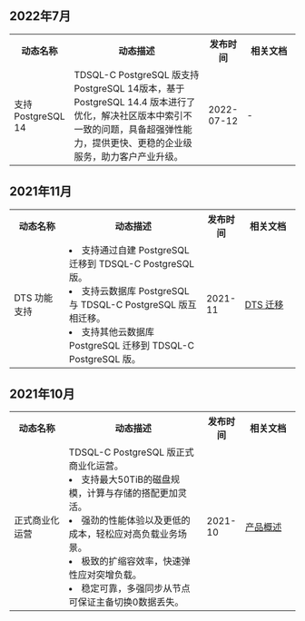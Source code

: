 
## 2022年7月
<table>
<tr><th width=20%>动态名称</th><th width=50%>动态描述</th><th width=10%>发布时间</th><th width=20%>相关文档</th></tr>
<tr>
<td>支持 PostgreSQL 14</td>
<td>TDSQL-C PostgreSQL 版支持 PostgreSQL 14版本，基于 PostgreSQL 14.4 版本进行了优化，解决社区版本中索引不一致的问题，具备超强弹性能力，提供更快、更稳的企业级服务，助力客户产业升级。</td>
<td>2022-07-12</td>
<td>-</td></tr>
</table>

## 2021年11月
<table>
<tr><th width=20%>动态名称</th><th width=50%>动态描述</th><th width=10%>发布时间</th><th width=20%>相关文档</th></tr>
<tr>
<td>DTS 功能支持 </td>
<td>
<li>支持通过自建 PostgreSQL 迁移到 TDSQL-C PostgreSQL 版。</li>
<li>支持云数据库 PostgreSQL 与 TDSQL-C PostgreSQL 版互相迁移。</li>
<li>支持其他云数据库 PostgreSQL 迁移到 TDSQL-C PostgreSQL 版。</li></td>
<td>2021-11</td>
<td><a href="https://cloud.tencent.com/document/product/571/68304" target="_blank">DTS 迁移</a></td></tr>
</table>

## 2021年10月
<table>
<tr><th width=20%>动态名称</th><th width=50%>动态描述</th><th width=10%>发布时间</th><th width=20%>相关文档</th></tr>
<tr>
<td>正式商业化运营 </td>
<td>TDSQL-C PostgreSQL 版正式商业化运营。<br>
<li>支持最大50TiB的磁盘规模，计算与存储的搭配更加灵活。</li>
<li>强劲的性能体验以及更低的成本，轻松应对高负载业务场景。</li>
<li>极致的扩缩容效率，快速弹性应对突增负载。</li>
<li>稳定可靠，多强同步从节点可保证主备切换0数据丢失。</li></td>
<td>2021-10</td>
<td><a href="https://cloud.tencent.com/document/product/1556/68603" target="_blank">产品概述</a></td></tr>
</table>

